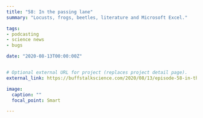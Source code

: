 ```yaml
---
title: "58: In the passing lane"
summary: "Locusts, frogs, beetles, literature and Microsoft Excel."

tags:
- podcasting
- science news
- bugs

date: "2020-08-13T00:00:00Z"


# Optional external URL for project (replaces project detail page).
external_link: https://buffstalkscience.com/2020/08/13/episode-58-in-the-passing-lane/

image:
  caption: ""
  focal_point: Smart

---
```

